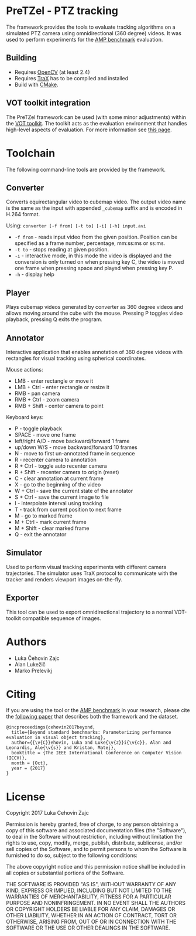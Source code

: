 # PreTZel - PTZ tracking

The framework provides the tools to evaluate tracking algorithms on a simulated PTZ camera using omnidirectional (360 degree) videos. It was used to perform experiments for the [AMP benchmark](http://www.vicos.si/Projects/AMP) evaluation.

## Building

 * Requires [OpenCV](https://opencv.org/) (at least 2.4)
 * Requires [TraX](https://github.com/votchallenge/trax) has to be compiled and installed
 * Build with [CMake](http://www.cmake.org/).

## VOT toolkit integration

The PreTZel framework can be used (with some minor adjustments) within the [VOT toolkit](https://github.com/votchallenge/vot-toolkit). The toolkit acts as the evaluation environment that handles high-level aspects of evaluation. For more information see [this page](toolkit).

# Toolchain

The following command-line tools are provided by the framework.

## Converter

Converts equirectangular video to cubemap video. The output video name is the same as the input with appended `_cubemap` suffix and is encoded in H.264 format.

Using: `converter [-f from] [-t to] [-i] [-h] input.avi`

 * `-f from` - reads input video from the given position. Position can be specified as a frame number, percentage, mm:ss:ms or ss:ms.
 * `-t to` - stops reading at given position.
 * `-i` - interactive mode, in this mode the video is displayed and the conversion is only turned on when pressing key C, the video is moved one frame when pressing space and played when pressing key P.
 * `-h` - display help

## Player

Plays cubemap videos generated by converter as 360 degree videos and allows moving around the cube with the mouse. Pressing P toggles video playback, pressing Q exits the program.

## Annotator

Interactive application that enables annotation of 360 degree videos with rectangles for visual tracking using spherical coordinates.

Mouse actions:
 * LMB - enter rectangle or move it
 * LMB + Ctrl - enter rectangle or resize it
 * RMB - pan camera
 * RMB + Ctrl - zoom camera
 * RMB + Shift - center camera to point

Keyboard keys:
 * P - toggle playback
 * SPACE - move one frame
 * left/right A/D - move backward/forward 1 frame
 * up/down W/S - move backward/forward 10 frames
 * N - move to first un-annotated frame in sequence
 * R - recenter camera to annotation
 * R + Ctrl - toggle auto recenter camera
 * R + Shift - recenter camera to origin (reset)
 * C - clear annotation at current frame
 * X - go to the beginning of the video
 * W + Ctrl - save the current state of the annotator
 * S + Ctrl - save the current image to file
 * I - interpolate interval using tracking
 * T - track from current position to next frame
 * M - go to marked frame
 * M + Ctrl - mark current frame
 * M + Shift - clear marked frame
 * Q - exit the annotator

## Simulator

Used to perform visual tracking experiments with different camera trajectories. The simulator uses TraX protocol to communicate with the tracker and renders viewport images on-the-fly.

## Exporter

This tool can be used to export omnidirectional trajectory to a normal VOT-toolkit compatible sequence of images.

# Authors

 * Luka Čehovin Zajc
 * Alan Lukežič
 * Marko Prelevikj

# Citing

If you are using the tool or the [AMP benchmark](http://www.vicos.si/Projects/AMP) in your research, please cite the [following paper](http://openaccess.thecvf.com/content_ICCV_2017/papers/Zajc_Beyond_Standard_Benchmarks_ICCV_2017_paper.pdf) that describes both the framework and the dataset.

```
@incproceedings{cehovin2017beyond,
  title={Beyond standard benchmarks: Parameterizing performance evaluation in visual object tracking},
  author={{\v{C}}ehovin, Luka and Luke{\v{z}}i{\v{c}}, Alan and Leonardis, Ale{\v{s}} and Kristan, Matej},
  booktitle = {The IEEE International Conference on Computer Vision (ICCV)},
  month = {Oct},
  year = {2017}
}
```

# License

Copyright 2017 Luka Cehovin Zajc

Permission is hereby granted, free of charge, to any person obtaining a copy of this software and associated documentation files (the "Software"), to deal in the Software without restriction, including without limitation the rights to use, copy, modify, merge, publish, distribute, sublicense, and/or sell copies of the Software, and to permit persons to whom the Software is furnished to do so, subject to the following conditions:

The above copyright notice and this permission notice shall be included in all copies or substantial portions of the Software.

THE SOFTWARE IS PROVIDED "AS IS", WITHOUT WARRANTY OF ANY KIND, EXPRESS OR IMPLIED, INCLUDING BUT NOT LIMITED TO THE WARRANTIES OF MERCHANTABILITY, FITNESS FOR A PARTICULAR PURPOSE AND NONINFRINGEMENT. IN NO EVENT SHALL THE AUTHORS OR COPYRIGHT HOLDERS BE LIABLE FOR ANY CLAIM, DAMAGES OR OTHER LIABILITY, WHETHER IN AN ACTION OF CONTRACT, TORT OR OTHERWISE, ARISING FROM, OUT OF OR IN CONNECTION WITH THE SOFTWARE OR THE USE OR OTHER DEALINGS IN THE SOFTWARE.
